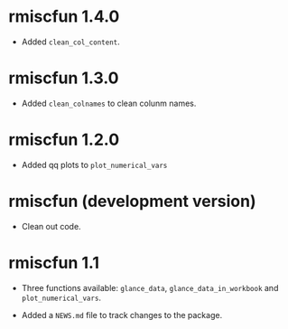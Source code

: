 # rmiscfun 1.4.0

- Added `clean_col_content`. 

# rmiscfun 1.3.0

- Added `clean_colnames` to clean colunm names.

# rmiscfun 1.2.0

- Added qq plots to `plot_numerical_vars`

# rmiscfun (development version)

- Clean out code.

# rmiscfun 1.1

- Three functions available: `glance_data`, `glance_data_in_workbook` and `plot_numerical_vars`.

* Added a `NEWS.md` file to track changes to the package.
